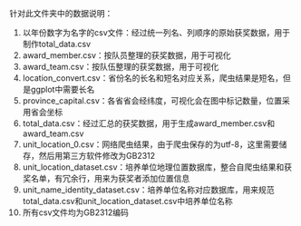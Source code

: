 针对此文件夹中的数据说明：	

 1.   以年份数字为名字的csv文件：经过统一列名、列顺序的原始获奖数据，用于制作total_data.csv
 2.   award_member.csv：按队员整理的获奖数据，用于可视化
 3.   award_team.csv：按队伍整理的获奖数据，用于可视化
 4.   location_convert.csv：省份名的长名和短名对应关系，爬虫结果是短名，但是ggplot中需要长名
 5.   province_capital.csv：各省省会经纬度，可视化会在图中标记数量，位置采用省会坐标
 6.   total_data.csv：经过汇总的获奖数据，用于生成award_member.csv和award_team.csv
 7.   unit_location_0.csv：网络爬虫结果，由于爬虫保存的为utf-8，这里需要储存，然后用第三方软件修改为GB2312
 8.   unit_location_dataset.csv：培养单位地理位置数据库，整合自爬虫结果和获奖名单，有冗余行，用来为获奖者添加位置信息
 9.   unit_name_identity_dataset.csv：培养单位名称对应数据库，用来规范total_data.csv和unit_location_dataset.csv中培养单位名称
  12.   所有csv文件均为GB2312编码